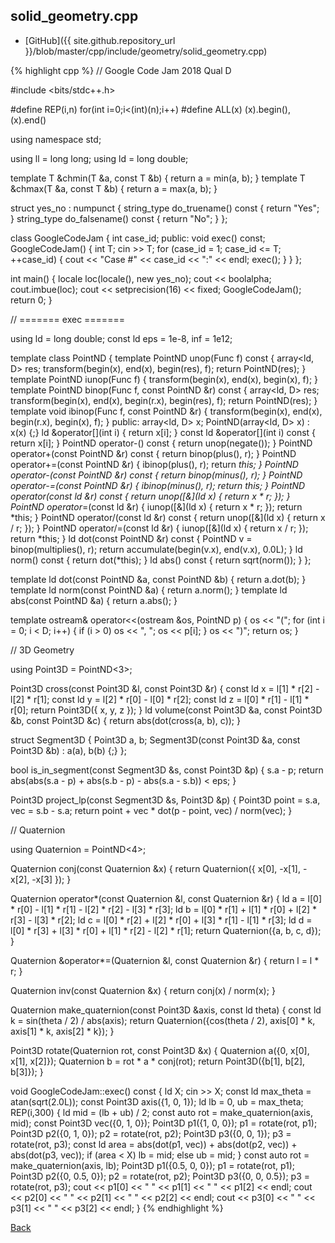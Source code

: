 ## solid_geometry.cpp

- [GitHub]({{ site.github.repository_url }}/blob/master/cpp/include/geometry/solid_geometry.cpp)

{% highlight cpp %}
// Google Code Jam 2018 Qual D

#include <bits/stdc++.h>

#define REP(i,n) for(int i=0;i<(int)(n);i++)
#define ALL(x) (x).begin(),(x).end()

using namespace std;

using ll = long long;
using ld = long double;

template <typename T> T &chmin(T &a, const T &b) { return a = min(a, b); }
template <typename T> T &chmax(T &a, const T &b) { return a = max(a, b); }

struct yes_no : numpunct<char> {
  string_type do_truename()  const { return "Yes"; }
  string_type do_falsename() const { return "No"; }
};

class GoogleCodeJam {
  int case_id;
public:
  void exec() const;
  GoogleCodeJam() {
    int T;
    cin >> T;
    for (case_id = 1; case_id <= T; ++case_id) {
      cout << "Case #" << case_id << ":" << endl;
      exec();
    }
  }
};

int main() {
  locale loc(locale(), new yes_no);
  cout << boolalpha;
  cout.imbue(loc);
  cout << setprecision(16) << fixed;
  GoogleCodeJam();
  return 0;
}

// ======= exec =======

using ld = long double;
const ld eps = 1e-8, inf = 1e12;

template<int D>
class PointND {
  template<class Func> PointND unop(Func f) const {
    array<ld, D> res;
    transform(begin(x), end(x), begin(res), f);
    return PointND(res);
  }
  template<class Func> PointND iunop(Func f) {
    transform(begin(x), end(x), begin(x), f);
  }
  template<class Func> PointND binop(Func f, const PointND &r) const {
    array<ld, D> res;
    transform(begin(x), end(x), begin(r.x), begin(res), f);
    return PointND(res);
  }
  template<class Func> void ibinop(Func f, const PointND &r) {
    transform(begin(x), end(x), begin(r.x), begin(x), f);
  }
public:
  array<ld, D> x;
  PointND(array<ld, D> x) : x(x) {;}
  ld &operator[](int i) { return x[i]; }
  const ld &operator[](int i) const { return x[i]; }
  PointND operator-() const { return unop(negate<ld>()); }
  PointND operator+(const PointND &r) const { return binop(plus<ld>(), r); }
  PointND operator+=(const PointND &r) { ibinop(plus<ld>(), r); return *this; }
  PointND operator-(const PointND &r) const { return binop(minus<ld>(), r); }
  PointND operator-=(const PointND &r) { ibinop(minus<ld>(), r); return *this; }
  PointND operator*(const ld &r) const { return unop([&](ld x) { return x * r; }); }
  PointND operator*=(const ld &r) { iunop([&](ld x) { return x * r; }); return *this; }
  PointND operator/(const ld &r) const { return unop([&](ld x) { return x / r; }); }
  PointND operator/=(const ld &r) { iunop([&](ld x) { return x / r; }); return *this; }
  ld dot(const PointND &r) const {
    PointND v = binop(multiplies<ld>(), r);
    return accumulate(begin(v.x), end(v.x), 0.0L);
  }
  ld norm() const { return dot(*this); }
  ld abs() const { return sqrt(norm()); }
};

template<int D> ld dot(const PointND<D> &a, const PointND <D>&b) { return a.dot(b); }
template<int D> ld norm(const PointND<D> &a) { return a.norm(); }
template<int D> ld abs(const PointND<D> &a) { return a.abs(); }

template<int D>
ostream& operator<<(ostream &os, PointND<D> p) {
  os << "(";
  for (int i = 0; i < D; i++) {
    if (i > 0) os << ", ";
    os << p[i];
  }
  os << ")";
  return os;
}

// 3D Geometry

using Point3D = PointND<3>;

Point3D cross(const Point3D &l, const Point3D &r) {
  const ld x = l[1] * r[2] - l[2] * r[1];
  const ld y = l[2] * r[0] - l[0] * r[2];
  const ld z = l[0] * r[1] - l[1] * r[0];
  return Point3D({ x, y, z });
}
ld volume(const Point3D &a, const Point3D &b, const Point3D &c) {
  return abs(dot(cross(a, b), c));
}
  
struct Segment3D {
  Point3D a, b;
  Segment3D(const Point3D &a, const Point3D &b) : a(a), b(b) {;}
};

bool is_in_segment(const Segment3D &s, const Point3D &p) {
  s.a - p;
  return abs(abs(s.a - p) + abs(s.b - p) - abs(s.a - s.b)) < eps;
}

Point3D project_lp(const Segment3D &s, Point3D &p) {
  Point3D point = s.a, vec = s.b - s.a;
  return point + vec * dot(p - point, vec) / norm(vec);
}

// Quaternion

using Quaternion = PointND<4>;

Quaternion conj(const Quaternion &x) { return Quaternion({ x[0], -x[1], -x[2], -x[3] }); }

Quaternion operator*(const Quaternion &l, const Quaternion &r) {
  ld a = l[0] * r[0] - l[1] * r[1] - l[2] * r[2] - l[3] * r[3];
  ld b = l[0] * r[1] + l[1] * r[0] + l[2] * r[3] - l[3] * r[2];
  ld c = l[0] * r[2] + l[2] * r[0] + l[3] * r[1] - l[1] * r[3];
  ld d = l[0] * r[3] + l[3] * r[0] + l[1] * r[2] - l[2] * r[1];
  return Quaternion({a, b, c, d});
}

Quaternion &operator*=(Quaternion &l, const Quaternion &r) { return l = l * r; }

Quaternion inv(const Quaternion &x) { return conj(x) / norm(x); }

Quaternion make_quaternion(const Point3D &axis, const ld theta) {
  const ld k = sin(theta / 2) / abs(axis);
  return Quaternion({cos(theta / 2), axis[0] * k, axis[1] * k, axis[2] * k});
}

Point3D rotate(Quaternion rot, const Point3D &x) {
  Quaternion a({0, x[0], x[1], x[2]});
  Quaternion b = rot * a * conj(rot);
  return Point3D({b[1], b[2], b[3]});
}

void GoogleCodeJam::exec() const {
  ld X;
  cin >> X;
  const ld max_theta = atan(sqrt(2.0L));
  const Point3D axis({1, 0, 1});
  ld lb = 0, ub = max_theta;
  REP(i,300) {
    ld mid = (lb + ub) / 2;
    const auto rot = make_quaternion(axis, mid);
    const Point3D vec({0, 1, 0});
    Point3D p1({1, 0, 0}); p1 = rotate(rot, p1);
    Point3D p2({0, 1, 0}); p2 = rotate(rot, p2);
    Point3D p3({0, 0, 1}); p3 = rotate(rot, p3);
    const ld area = abs(dot(p1, vec)) + abs(dot(p2, vec)) + abs(dot(p3, vec));
    if (area < X) lb = mid; else ub = mid;
  }
  const auto rot = make_quaternion(axis, lb);
  Point3D p1({0.5, 0, 0}); p1 = rotate(rot, p1);
  Point3D p2({0, 0.5, 0}); p2 = rotate(rot, p2);
  Point3D p3({0, 0, 0.5}); p3 = rotate(rot, p3);
  cout << p1[0] << " " << p1[1] << " " << p1[2] << endl;
  cout << p2[0] << " " << p2[1] << " " << p2[2] << endl;
  cout << p3[0] << " " << p3[1] << " " << p3[2] << endl;
}
{% endhighlight %}

[Back](../..)

